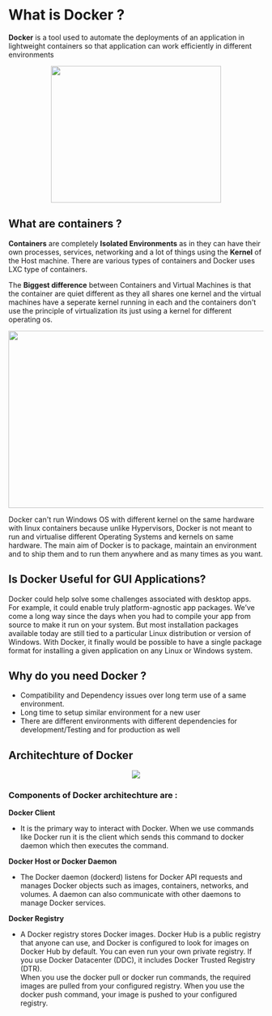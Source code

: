 # What is Docker ?

**Docker** is a tool used to automate the deployments of an application in lightweight containers so that application can work efficiently in different environments 

<p align='center'>
	<img width="336" height="270" src="https://github.com/priyansh19/Fun-With-Docker/blob/master/Images/geektechstuff_docker.png">
</p>

## What are containers ?

**Containers** are completely **Isolated Environments** as in they can have their own processes, services, networking and a lot of things using the **Kernel** of the Host machine. There are various types of containers and Docker uses LXC type of containers.

The **Biggest difference** between Containers and Virtual Machines is that the container are quiet different as they all shares one kernel and the virtual machines have a seperate kernel running in each and the containers don't use the principle of virtualization its just using a kernel for different operating os.

<p align='center'>
	<img width="700" height="350" src='https://github.com/priyansh19/Fun-With-Docker/blob/master/Images/Containers_vs_images.png'>
</p>

Docker can't run Windows OS with different kernel on the same hardware with linux containers because unlike Hypervisors, Docker is not meant to run and virtualise different Operating Systems and kernels on same hardware. The main aim of Docker is to package, maintain an environment and to ship them and to run them anywhere and as many times as you want.

## Is Docker Useful for GUI Applications?

Docker could help solve some challenges associated with desktop apps. For example, it could enable truly platform-agnostic app packages. We’ve come a long way since the days when you had to compile your app from source to make it run on your system. But most installation packages available today are still tied to a particular Linux distribution or version of Windows. With Docker, it finally would be possible to have a single package format for installing a given application on any Linux or Windows system.

## Why do you need Docker ? 

* Compatibility and Dependency issues over long term use of a same environment.
* Long time to setup similar environment for a new user
* There are different environments with different dependencies for development/Testing and for production as well 

## Architechture of Docker

<p align='center'>
	<img src="https://github.com/priyansh19/Fun-With-Docker/blob/master/Images/architechture.webp">
</p>

### Components of Docker architechture are :

**Docker Client**

- It is the primary way to interact with Docker. When we use commands like Docker run it is the client which sends this command to docker daemon which then executes the command.

**Docker Host or Docker Daemon**

- The Docker daemon (dockerd) listens for Docker API requests and manages Docker objects such as images, containers, networks, and volumes. A daemon can also communicate with other daemons to manage Docker services.

**Docker Registry**

- A Docker registry stores Docker images. Docker Hub is a public registry that anyone can use, and Docker is configured to look for images on Docker Hub by default. You can even run your own private registry. If you use Docker Datacenter (DDC), it includes Docker Trusted Registry (DTR).</br>
When you use the docker pull or docker run commands, the required images are pulled from your configured registry. When you use the docker push command, your image is pushed to your configured registry.



